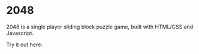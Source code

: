 # 2048
2048 is a single player sliding block puzzle game, built with HTML/CSS and Javascript.

Try it out here: 
